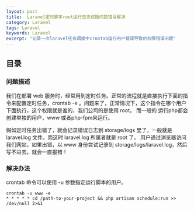 ```yaml
---
layout: post
title:  Laravel定时脚本root运行日志权限问题错误解决
category: Laravel 
tags: Laravel 
keywords: Laravel
excerpt: "记录一次laravel任务调度中crontab运行用户错误导致的权限错误问题"
---
```


## 目录

### 问题描述
我们在部署 web 服务时，经常用到定时任务。正常的流程就是直接执行下面的指令来配置定时任务，crontab -e 。问题来了，正常情况下，这个指令在哪个用户下面执行，这个权限就是谁的，我们公司的是使用 root。
而一般的 运行php都会创建单独的用户，www 或者php-fpm来运行。

假如定时任务出错了，就会记录错误日志到 storage/logs 里了，一般就是 laravel.log 文件。而这时 laravel.log 所属者就是 root 了。
用户通过浏览器访问我们网站，如果出错，以 www 身份尝试记录到 storage/logs/laravel.log，然后写不进去，就会一直报错！

### 解决办法
crontab 命令可以使用 -u 参数指定运行脚本的用户。
```
crontab -u www -e
* * * * * cd /path-to-your-project && php artisan schedule:run >> /dev/null 2>&1
```